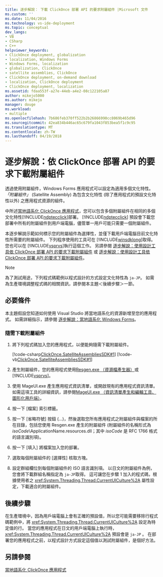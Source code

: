 ```yaml
---
title: 逐步解說： 下載 ClickOnce 部署 API 的要求附屬組件 |Microsoft 文件
ms.custom: ''
ms.date: 11/04/2016
ms.technology: vs-ide-deployment
ms.topic: conceptual
dev_langs:
- VB
- CSharp
- C++
helpviewer_keywords:
- ClickOnce deployment, globalization
- localization, Windows Forms
- Windows Forms, localization
- globalization, ClickOnce
- satellite assemblies, ClickOnce
- ClickOnce deployment, on-demand download
- localization, ClickOnce deployment
- ClickOnce deployment, localization
ms.assetid: fdaa553f-a27e-44eb-a4e2-08c122105a87
author: mikejo5000
ms.author: mikejo
manager: douge
ms.workload:
- multiple
ms.openlocfilehash: 7b686feb370ff522b2b26866990cc8069b465d96
ms.sourcegitcommit: 42ea834b446ac65c679fa1043f853bea5f1c9c95
ms.translationtype: MT
ms.contentlocale: zh-TW
ms.lasthandoff: 04/19/2018
---
```

# <a name="walkthrough-downloading-satellite-assemblies-on-demand-with-the-clickonce-deployment-api"></a>逐步解說：依 ClickOnce 部署 API 的要求下載附屬組件
透過使用附屬組件，Windows Forms 應用程式可以設定為適用多個文化特性。 *「附屬組件」* (Satellite Assembly) 為包含文化特性 (除了應用程式的預設文化特性以外) 之應用程式資源的組件。  
  
 中所述[當地語系化 ClickOnce 應用程式](../deployment/localizing-clickonce-applications.md)，您可以包含多個附屬組件在相同的多個文化特性[!INCLUDE[ndptecclick](../deployment/includes/ndptecclick_md.md)]部署。 [!INCLUDE[ndptecclick](../deployment/includes/ndptecclick_md.md)] 預設會下載您部署中所有的附屬組件到用戶端電腦，儘管單一用戶可能只需要一個附屬組件。  
  
 本逐步解說示範如何標示您的附屬組件為選擇性，並僅下載用戶端電腦目前文化特性所需要的附屬組件。 下列程序使用的工具可在 [!INCLUDE[winsdklong](../deployment/includes/winsdklong_md.md)]取得。 您也可以在 [!INCLUDE[vsprvs](../code-quality/includes/vsprvs_md.md)]執行這個工作。  另請參閱 [逐步解說：使用設計工具依 ClickOnce 部署 API 的要求下載附屬組件](http://msdn.microsoft.com/library/ms366788\(v=vs.110\)) 或 [逐步解說：使用設計工具依 ClickOnce 部署 API 的要求下載附屬組件](http://msdn.microsoft.com/library/ms366788\(v=vs.120\))。  
  
> [!NOTE]
>  為了測試用途，下列程式碼範例以程式設計的方式設定文化特性為 `ja-JP`。 如需為生產環境調整程式碼的相關資訊，請參閱本主題＜後續步驟＞一節。  
  
## <a name="prerequisites"></a>必要條件  
 本主題假設您知道如何使用 Visual Studio 將當地語系化的資源新增至您的應用程式。 如需詳細指示，請參閱 [逐步解說：當地語系化 Windows Forms](https://msdn.microsoft.com/en-us/library/vstudio/y99d1cd3\(v=vs.100\).aspx)。  
  
### <a name="to-download-satellite-assemblies-on-demand"></a>隨需下載附屬組件  
  
1.  將下列程式碼加入您的應用程式，以便能夠隨需下載附屬組件。  
  
     [!code-csharp[ClickOnce.SatelliteAssembliesSDK#1](../deployment/codesnippet/CSharp/walkthrough-downloading-satellite-assemblies-on-demand-with-the-clickonce-deployment-api_1.cs)]
     [!code-vb[ClickOnce.SatelliteAssembliesSDK#1](../deployment/codesnippet/VisualBasic/walkthrough-downloading-satellite-assemblies-on-demand-with-the-clickonce-deployment-api_1.vb)]  
  
2.  產生附屬組件，您的應用程式使用[Resgen.exe （資源檔產生器）](/dotnet/framework/tools/resgen-exe-resource-file-generator)或[!INCLUDE[vsprvs](../code-quality/includes/vsprvs_md.md)]。  
  
3.  使用 MageUI.exe 產生應用程式資訊清單，或開啟現有的應用程式資訊清單。 如需這項工具的詳細資訊，請參閱[MageUI.exe （資訊清單產生和編輯工具、 圖形化用戶端）](/dotnet/framework/tools/mageui-exe-manifest-generation-and-editing-tool-graphical-client)。  
  
4.  按一下 [檔案]  索引標籤。  
  
5.  按一下 [省略符號]  按鈕 (...)，然後選取您所有應用程式之附屬組件與檔案的所在目錄，包括您使用 Resgen.exe 產生的附屬組件 (附屬組件的名稱形式為 *isoCode*\ApplicationName.resources.dll；其中 *isoCode* 是 RFC 1766 格式的語言識別項)。  
  
6.  按一下 [填入]  將檔案加入您的部署。  
  
7.  選取每個附屬組件的 [選擇性]  核取方塊。  
  
8.  設定群組欄位到每個附屬組件的 ISO 語言識別項。 以日文的附屬組件為例，您會將下載群組名稱指定為 `ja-JP`取得。 這可讓您在步驟 1 加入的程式碼，根據使用者之 <xref:System.Threading.Thread.CurrentUICulture%2A> 屬性設定，下載適合的附屬組件。  
  
## <a name="next-steps"></a>後續步驟  
 在生產環境中，因為用戶端電腦上會有正確的預設值，所以您可能需要移除行程式碼範例中，將 <xref:System.Threading.Thread.CurrentUICulture%2A> 設定為特定值的行。 當您的應用程式在日文的用戶端電腦上執行時， <xref:System.Threading.Thread.CurrentUICulture%2A> 預設會是 `ja-JP` 。 在部署您的應用程式之前，以程式設計方式設定這個值以測試附屬組件，是個好方法。  
  
## <a name="see-also"></a>另請參閱  
 [當地語系化 ClickOnce 應用程式](../deployment/localizing-clickonce-applications.md)